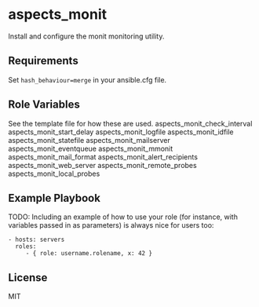 aspects_monit
========

Install and configure the monit monitoring utility.

Requirements
------------

Set ```hash_behaviour=merge``` in your ansible.cfg file.

Role Variables
--------------

See the template file for how these are used. 
aspects_monit_check_interval
aspects_monit_start_delay
aspects_monit_logfile
aspects_monit_idfile
aspects_monit_statefile
aspects_monit_mailserver
aspects_monit_eventqueue
aspects_monit_mmonit
aspects_monit_mail_format
aspects_monit_alert_recipients
aspects_monit_web_server
aspects_monit_remote_probes
aspects_monit_local_probes

Example Playbook
-------------------------

TODO: Including an example of how to use your role (for instance, with variables passed in as parameters) is always nice for users too:

    - hosts: servers
      roles:
         - { role: username.rolename, x: 42 }

License
-------

MIT